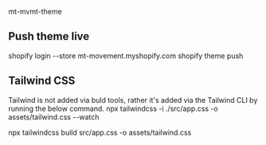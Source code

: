 mt-mvmt-theme

## Push theme live
shopify login --store mt-movement.myshopify.com
shopify theme push

## Tailwind CSS
Tailwind is not added via buld tools, rather it's added via the Tailwind CLI by running the below
command.
npx tailwindcss -i ./src/app.css -o assets/tailwind.css --watch

npx tailwindcss build src/app.css -o assets/tailwind.css